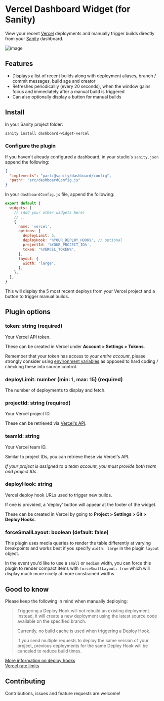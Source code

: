 # Vercel Dashboard Widget (for Sanity)

View your recent [Vercel](https://vercel.com/) deployments and manually trigger builds directly from your [Sanity](https://www.sanity.io/) dashboard.

![image](https://user-images.githubusercontent.com/209129/99883578-55809d80-2c20-11eb-92e9-983b2038d46d.png)

## Features

- Displays a list of recent builds along with deployment aliases, branch / commit messages, build age and creator
- Refreshes periodicallly (every 20 seconds), when the window gains focus and immediately after a manual build is triggered
- Can also optionally display a button for manual builds

## Install

In your Sanity project folder:

```sh
sanity install dashboard-widget-vercel
```

### Configure the plugin

If you haven't already configured a dashboard, in your studio's `sanity.json` append the following:

```json
{
  "implements": "part:@sanity/dashboard/config",
  "path": "src/dashboardConfig.js"
}
```

In your `dashboardConfig.js` file, append the following:

```javascript
export default {
  widgets: [
    // (Add your other widgets here)
    // ...
    {
      name: 'vercel',
      options: {
        deployLimit: 5,
        deployHook: '%YOUR_DEPLOY_HOOK%', // optional
        projectId: '%YOUR_PROJECT_ID%',
        token: '%VERCEL_TOKEN%',
      },
      layout: {
        width: 'large',
      },
    },
  ],
}
```

This will display the 5 most recent deploys from your Vercel project and a button to trigger manual builds.

## Plugin options

### token: string (required)

Your Vercel API token.

These can be created in Vercel under **Account > Settings > Tokens**.

Remember that your token has access to your _entire account_, please strongly consider using [environment variables](https://www.sanity.io/docs/studio-environment-variables) as opposed to hard coding / checking these into source control.

### deployLimit: number (min: 1, max: 15) (required)

The number of deployments to display and fetch.

### projectId: string (required)

Your Vercel project ID.

These can be retrieved via [Vercel's API](https://vercel.com/docs/api#endpoints/projects/get-projects).

### teamId: string

Your Vercel team ID.

Similar to project IDs, you can retrieve these via Vercel's API.

_If your project is assigned to a team account, you must provide both team and project IDs_.

### deployHook: string

Vercel deploy hook URLs used to trigger new builds.

If one is provided, a 'deploy' button will appear at the footer of the widget.

These can be created in Vercel by going to **Project > Settings > Git > Deploy Hooks**.

### forceSmallLayout: boolean (default: false)

This plugin uses media queries to render the table differently at varying breakpoints and works best if you specify `width: large` in the plugin `layout` object.

In the event you'd like to use a `small` or `medium` width, you can force this plugin to render compact items with `forceSmallLayout: true` which will display much more nicely at more constrained widths.

## Good to know

Please keep the following in mind when manually deploying:

> Triggering a Deploy Hook will not rebuild an existing deployment. Instead, it will create a new deployment using the latest source code available on the specified branch.
>
> Currently, no build cache is used when triggering a Deploy Hook.
>
> If you send multiple requests to deploy the same version of your project, previous deployments for the same Deploy Hook will be canceled to reduce build times.

[More information on deploy hooks](https://vercel.com/docs/more/deploy-hooks#technical-details)  
[Vercel rate limits](https://vercel.com/docs/platform/limits#rate-limits)

## Contributing

Contributions, issues and feature requests are welcome!
